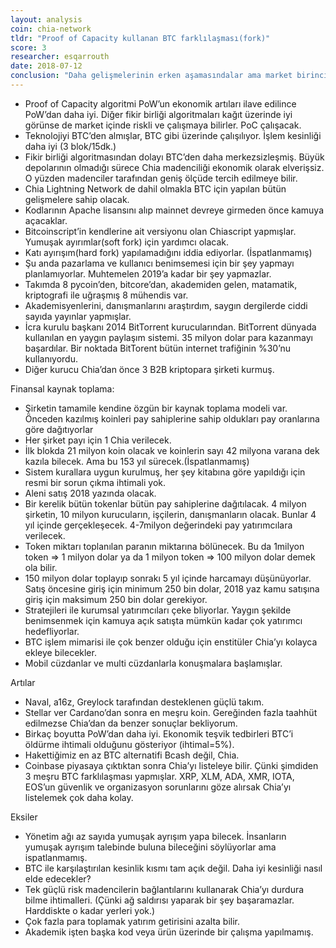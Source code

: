 ```yaml
---
layout: analysis
coin: chia-network
tldr: "Proof of Capacity kullanan BTC farklılaşması(fork)"
score: 3
researcher: esqarrouth
date: 2018-07-12
conclusion: "Daha gelişmelerinin erken aşamasındalar ama market birincilerinden olabilme potansiyelleri çok yüksek."
---
```


- Proof of Capacity algoritmi PoW’un ekonomik artıları ilave edilince PoW’dan daha iyi.  Diğer fikir birliği algoritmaları kağıt üzerinde iyi görünse de market içinde riskli ve çalışmaya bilirler. PoC çalışacak.  
- Teknolojiyi BTC’den almışlar, BTC gibi üzerinde çalışılıyor. İşlem kesinliği daha iyi (3 blok/15dk.)
- Fikir birliği algoritmasından dolayı BTC’den daha merkezsizleşmiş. Büyük depolarının olmadığı sürece Chia madenciliği ekonomik olarak elverişsiz. O yüzden madenciler tarafından geniş ölçüde tercih edilmeye bilir. 
- Chia Lightning Network de dahil olmakla BTC için yapılan bütün gelişmelere sahip olacak. 
- Kodlarının Apache lisansını alıp mainnet devreye girmeden önce kamuya açacaklar.  
- Bitcoinscript’in kendlerine ait versiyonu olan Chiascript yapmışlar. Yumuşak ayırımlar(soft fork) için yardımcı olacak.
- Katı ayırışım(hard fork) yapılamadığını iddia ediyorlar. (İspatlanmamış)
- Şu anda pazarlama ve kullanıcı benimsemesi için bir şey yapmayı planlamıyorlar. Muhtemelen 2019’a kadar bir şey yapmazlar.
- Takımda 8 pycoin’den, bitcore’dan, akademiden gelen, matamatik, kriptografi ile uğraşmış 8 mühendis var. 
- Akademisyenlerini, danışmanlarını araştırdım, saygın dergilerde ciddi sayıda yayınlar yapmışlar.
- İcra kurulu başkanı 2014 BitTorrent kurucularından. BitTorrent dünyada kullanılan en yaygın paylaşım sistemi. 35 milyon dolar para kazanmayı başardılar. Bir noktada BitTorent bütün internet trafiğinin %30’nu kullanıyordu.
- Diğer kurucu Chia’dan önce 3 B2B kriptopara şirketi kurmuş. 

Finansal kaynak toplama: 

- Şirketin tamamile kendine özgün bir kaynak toplama modeli var. Önceden kazılmış koinleri pay sahiplerine sahip oldukları pay oranlarına göre dağıtıyorlar 
- Her şirket payı için 1 Chia verilecek.
- İlk blokda 21 milyon koin olacak ve koinlerin sayı 42 milyona varana dek kazıla bilecek. Ama bu 153 yıl sürecek.(İspatlanmamış)
- Sistem kurallara uygun kurulmuş, her şey kitabına göre yapıldığı için resmi bir sorun çıkma ihtimali yok. 
- Aleni satış 2018 yazında olacak. 
- Bir kerelik bütün tokenlar bütün pay sahiplerine dağıtılacak. 4 milyon şirketin, 10 milyon kurucuların, işçilerin, danışmanların olacak. Bunlar 4 yıl içinde gerçekleşecek. 4-7milyon değerindeki pay yatırımcılara verilecek.
- Token miktarı toplanılan paranın miktarına bölünecek. Bu da 1milyon token =>  1 milyon dolar ya da 1 milyon token => 100 milyon dolar demek ola bilir.
- 150 milyon dolar toplayıp sonrakı 5 yıl içinde harcamayı düşünüyorlar. Satış öncesine giriş için minimum 250 bin dolar, 2018 yaz kamu satışına giriş için maksimum 250 bin dolar gerekiyor.  
- Stratejileri ile kurumsal yatırımcıları çeke bliyorlar. Yaygın şekilde benimsenmek için kamuya açık satışta mümkün kadar çok yatırımcı hedefliyorlar. 
- BTC işlem mimarisi ile çok benzer olduğu için enstitüler Chia’yı kolayca ekleye bilecekler.
- Mobil cüzdanlar ve multi cüzdanlarla konuşmalara başlamışlar. 


Artılar

- Naval, a16z, Greylock tarafından desteklenen güçlü takım. 
- Stellar ver Cardano’dan sonra en meşru koin. Gereğinden fazla taahhüt edilmezse Chia’dan da benzer sonuçlar bekliyorum. 
- Birkaç boyutta PoW’dan daha iyi. Ekonomik teşvik tedbirleri BTC’i öldürme ihtimali olduğunu gösteriyor (ihtimal=5%). 
- Hakettiğimiz en az BTC alternatifi Bcash değil, Chia. 
- Coinbase piyasaya çıktıktan sonra Chia’yı listeleye bilir. Çünki şimdiden 3 meşru BTC farklılaşması yapmışlar. XRP, XLM, ADA, XMR, IOTA, EOS’un güvenlik ve organizasyon sorunlarını göze alırsak Chia’yı listelemek çok daha kolay. 

Eksiler

- Yönetim ağı az sayıda yumuşak ayrışım yapa bilecek. İnsanların yumuşak ayrışım talebinde buluna bileceğini söylüyorlar ama ispatlanmamış.
- BTC ile karşılaştırılan kesinlik kısmı tam açık değil. Daha iyi kesinliği nasıl elde edecekler? 
- Tek güçlü risk madencilerin bağlantılarını kullanarak Chia’yı durdura bilme ihtimalleri. (Çünki ağ saldırısı yaparak bir şey başaramazlar. Harddiskte o kadar yerleri yok.)
- Çok fazla para toplamak yatırım getirisini azalta bilir. 
- Akademik işten başka kod veya ürün üzerinde bir çalışma yapılmamış.  

